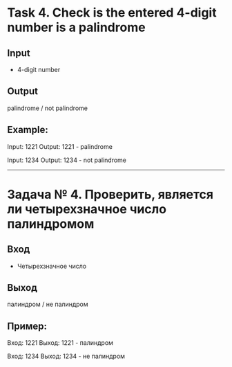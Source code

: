 # Task 4. Check is the entered 4-digit number is a palindrome

## Input

-   4-digit number

## Output

palindrome / not palindrome

## Example:

Input: 1221
Output: 1221 - palindrome

Input: 1234
Output: 1234 - not palindrome

---

# Задача № 4. Проверить, является ли четырехзначное число палиндромом

## Вход

-   Четырехзначное число

## Выход

палиндром / не палиндром

## Пример:

Вход: 1221
Выход: 1221 - палиндром

Вход: 1234
Выход: 1234 - не палиндром
